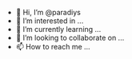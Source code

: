 - 👋 Hi, I’m @paradiys
- 👀 I’m interested in ...
- 🌱 I’m currently learning ...
- 💞️ I’m looking to collaborate on ...
- 📫 How to reach me ...

<!---
paradiys/paradiys is a ✨ special ✨ repository because its `README.md` (this file) appears on your GitHub profile.
You can click the Preview link to take a look at your changes.
--->
